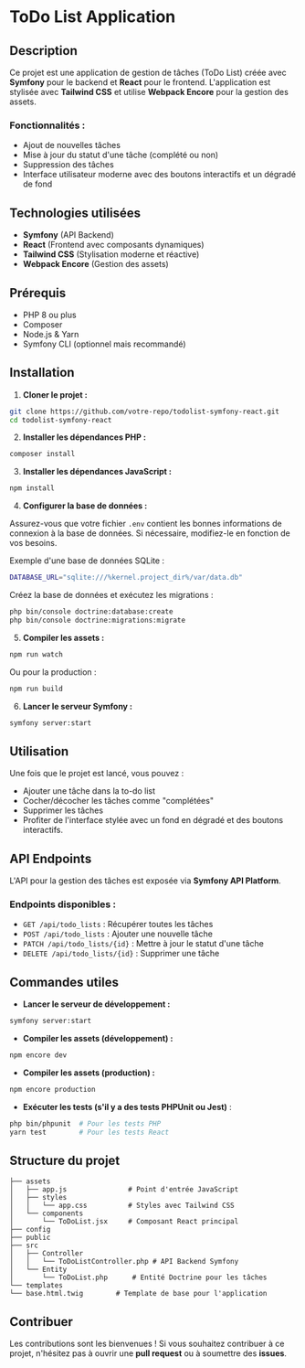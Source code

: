 
# ToDo List Application

## Description

Ce projet est une application de gestion de tâches (ToDo List) créée avec **Symfony** pour le backend et **React** pour le frontend. L'application est stylisée avec **Tailwind CSS** et utilise **Webpack Encore** pour la gestion des assets.

### Fonctionnalités :

- Ajout de nouvelles tâches
- Mise à jour du statut d'une tâche (complété ou non)
- Suppression des tâches
- Interface utilisateur moderne avec des boutons interactifs et un dégradé de fond

## Technologies utilisées

- **Symfony** (API Backend)
- **React** (Frontend avec composants dynamiques)
- **Tailwind CSS** (Stylisation moderne et réactive)
- **Webpack Encore** (Gestion des assets)

## Prérequis

- PHP 8 ou plus
- Composer
- Node.js & Yarn
- Symfony CLI (optionnel mais recommandé)

## Installation

1. **Cloner le projet :**

```bash
git clone https://github.com/votre-repo/todolist-symfony-react.git
cd todolist-symfony-react
```

2. **Installer les dépendances PHP :**

```bash
composer install
```

3. **Installer les dépendances JavaScript :**

```bash
npm install
```

4. **Configurer la base de données :**

Assurez-vous que votre fichier `.env` contient les bonnes informations de connexion à la base de données. Si nécessaire, modifiez-le en fonction de vos besoins.

Exemple d'une base de données SQLite :

```bash
DATABASE_URL="sqlite:///%kernel.project_dir%/var/data.db"
```

Créez la base de données et exécutez les migrations :

```bash
php bin/console doctrine:database:create
php bin/console doctrine:migrations:migrate
```

5. **Compiler les assets :**

```bash
npm run watch
```

Ou pour la production :

```bash
npm run build
```

6. **Lancer le serveur Symfony :**

```bash
symfony server:start
```



## Utilisation

Une fois que le projet est lancé, vous pouvez :

- Ajouter une tâche dans la to-do list
- Cocher/décocher les tâches comme "complétées"
- Supprimer les tâches
- Profiter de l'interface stylée avec un fond en dégradé et des boutons interactifs.

## API Endpoints

L'API pour la gestion des tâches est exposée via **Symfony API Platform**.

### Endpoints disponibles :

- `GET /api/todo_lists` : Récupérer toutes les tâches
- `POST /api/todo_lists` : Ajouter une nouvelle tâche
- `PATCH /api/todo_lists/{id}` : Mettre à jour le statut d'une tâche
- `DELETE /api/todo_lists/{id}` : Supprimer une tâche

## Commandes utiles

- **Lancer le serveur de développement :**

```bash
symfony server:start
```

- **Compiler les assets (développement) :**

```bash
npm encore dev
```

- **Compiler les assets (production) :**

```bash
npm encore production
```

- **Exécuter les tests (s'il y a des tests PHPUnit ou Jest)** :

```bash
php bin/phpunit  # Pour les tests PHP
yarn test        # Pour les tests React
```

## Structure du projet

```
├── assets
│   ├── app.js               # Point d'entrée JavaScript
│   ├── styles
│   │   └── app.css          # Styles avec Tailwind CSS
│   └── components
│       └── ToDoList.jsx     # Composant React principal
├── config
├── public
├── src
│   ├── Controller
│   │   └── ToDoListController.php # API Backend Symfony
│   └── Entity
│       └── ToDoList.php      # Entité Doctrine pour les tâches
└── templates
└── base.html.twig        # Template de base pour l'application
```

## Contribuer

Les contributions sont les bienvenues ! Si vous souhaitez contribuer à ce projet, n'hésitez pas à ouvrir une **pull request** ou à soumettre des **issues**.


